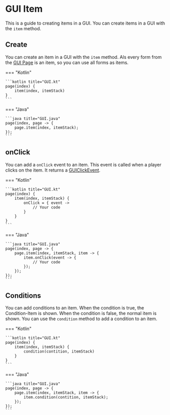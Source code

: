 # GUI Item
This is a guide to creating items in a GUI. You can create items in a GUI with the `item` method.

## Create 
You can create an item in a GUI with the `item` method. Als every form from the 
[GUI Page](pages/gui/page) is an item, so you can use all forms as items.

=== "Kotlin"

    ```kotlin title="GUI.kt"
    page(index) {
        item(index, itemStack)
    }
    ```
=== "Java"
    
    ```java title="GUI.java"
    page(index, page -> {
        page.item(index, itemStack);
    });
    ```

## onClick
You can add a `onClick` event to an item. This event is called when a player 
clicks on the item. It returns a [GUIClickEvent](pages/gui/click-event).

=== "Kotlin"

    ```kotlin title="GUI.kt"
    page(index) {
        item(index, itemStack) {
            onClick = { event ->
                // Your code
            }
        }
    }
    ```
=== "Java"
    
    ```java title="GUI.java"
    page(index, page -> {
        page.item(index, itemStack, item -> {
            item.onClick(event -> {
                // Your code
            });
        });
    });
    ```
## Conditions
You can add conditions to an item. When the condition is true, the Condition-Item is shown. 
When the condition is false, the normal item is shown. You can use the `condition` method to 
add a condition to an item.

=== "Kotlin"

    ```kotlin title="GUI.kt"
    page(index) {
        item(index, itemStack) {
            condition(contition, itemStack)
        }
    }
    ```
=== "Java"
    
    ```java title="GUI.java"
    page(index, page -> {
        page.item(index, itemStack, item -> {
            item.condition(contition, itemStack);
        });
    });
    ```
